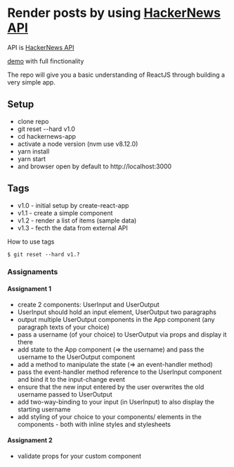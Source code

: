 # Render posts by using [HackerNews API](https://hn.algolia.com/api/v1/search?query=redux)

API is [HackerNews API](https://github.com/HackerNews/API)

[demo](https://julia-dizhak.github.io/react-blog-posts/posts/demo/) with full finctionality 

The repo will give you a basic understanding of ReactJS through building a very simple app.

## Setup
* clone repo
* git reset --hard v1.0 
* cd hackernews-app
* activate a node version (nvm use v8.12.0)
* yarn install 
* yarn start
* and browser open by default to http://localhost:3000

## Tags
* v1.0 - initial setup by create-react-app
* v1.1 - create a simple component
* v1.2 - render a list of items (sample data)
* v1.3 - fecth the data from external API

How to use tags
```
$ git reset --hard v1.?
```

### Assignaments

#### Assignament 1
* create 2 components: UserInput and UserOutput
* UserInput should hold an input element, UserOutput two paragraphs
* output multiple UserOutput components in the App component (any paragraph texts of your choice)
* pass a username (of your choice) to UserOutput via props and display it there
* add state to the App component (=> the username) and pass the username to the UserOutput component
* add a method to manipulate the state (=> an event-handler method)
* pass the event-handler method reference to the UserInput component and bind it to the input-change event
* ensure that the new input entered by the user overwrites the old username passed to UserOutput
* add two-way-binding to your input (in UserInput) to also display the starting username
* add styling of your choice to your components/ elements in the components - both with inline styles and stylesheets

#### Assignament 2
* validate props for your custom component